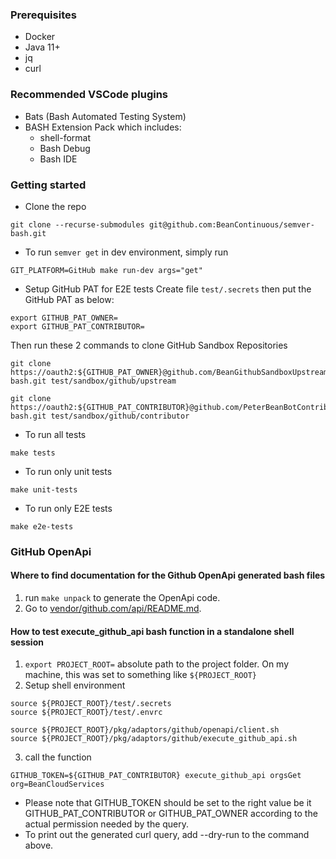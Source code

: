 
### Prerequisites
- Docker
- Java 11+
- jq
- curl

### Recommended VSCode plugins
- Bats (Bash Automated Testing System)
- BASH Extension Pack which includes:
  + shell-format
  + Bash Debug
  + Bash IDE

### Getting started
- Clone the repo
```
git clone --recurse-submodules git@github.com:BeanContinuous/semver-bash.git
```

- To run `semver get` in dev environment, simply run
```
GIT_PLATFORM=GitHub make run-dev args="get"
```

- Setup GitHub PAT for E2E tests
Create file `test/.secrets` then put the GitHub PAT as below:
```
export GITHUB_PAT_OWNER=
export GITHUB_PAT_CONTRIBUTOR=
```
Then run these 2 commands to clone GitHub Sandbox Repositories
```
git clone https://oauth2:${GITHUB_PAT_OWNER}@github.com/BeanGithubSandboxUpstream/semver-bash.git test/sandbox/github/upstream

git clone https://oauth2:${GITHUB_PAT_CONTRIBUTOR}@github.com/PeterBeanBotContributor/semver-bash.git test/sandbox/github/contributor
```

- To run all tests
```
make tests
```
- To run only unit tests
```
make unit-tests
```
- To run only E2E tests
```
make e2e-tests
```


### GitHub OpenApi
#### Where to find documentation for the Github OpenApi generated bash files
1. run `make unpack` to generate the OpenApi code.
2. Go to [vendor/github.com/api/README.md](./vendor/github.com/api/README.md).

#### How to test execute_github_api bash function in a standalone shell session

1. `export PROJECT_ROOT=` absolute path to the project folder. On my machine, this was set to something like `${PROJECT_ROOT}`
2. Setup shell environment
```
source ${PROJECT_ROOT}/test/.secrets 
source ${PROJECT_ROOT}/test/.envrc 

source ${PROJECT_ROOT}/pkg/adaptors/github/openapi/client.sh 
source ${PROJECT_ROOT}/pkg/adaptors/github/execute_github_api.sh
```
3. call the function
```
GITHUB_TOKEN=${GITHUB_PAT_CONTRIBUTOR} execute_github_api orgsGet org=BeanCloudServices
```
   - Please note that GITHUB_TOKEN should be set to the right value be it GITHUB_PAT_CONTRIBUTOR or GITHUB_PAT_OWNER according to the actual permission needed by the query.
   - To print out the generated curl query, add --dry-run to the command above.